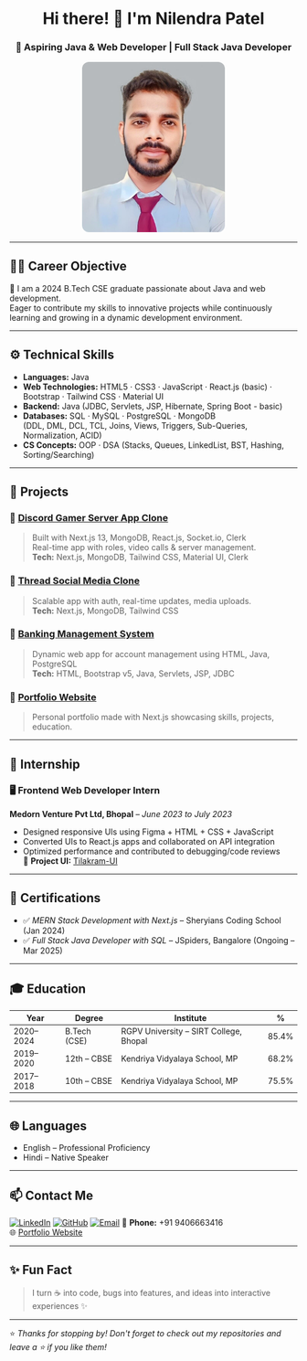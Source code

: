 <h1 align="center">Hi there! 👋 I'm Nilendra Patel</h1>
<h3 align="center">🚀 Aspiring Java & Web Developer | Full Stack Java Developer</h3>

<p align="center">
  <img src="./Nilendra Patel Photo.jpg" width="250" alt="Nilendra Patel" style="border-radius: 12px;" />
</p>

---

## 🧑‍💻 Career Objective

🎯 I am a 2024 B.Tech CSE graduate passionate about Java and web development.  
Eager to contribute my skills to innovative projects while continuously learning and growing in a dynamic development environment.

---

## ⚙️ Technical Skills

- **Languages:** Java
- **Web Technologies:** HTML5 · CSS3 · JavaScript · React.js (basic) · Bootstrap · Tailwind CSS · Material UI
- **Backend:** Java (JDBC, Servlets, JSP, Hibernate, Spring Boot - basic)
- **Databases:** SQL · MySQL · PostgreSQL · MongoDB  
  (DDL, DML, DCL, TCL, Joins, Views, Triggers, Sub-Queries, Normalization, ACID)
- **CS Concepts:** OOP · DSA (Stacks, Queues, LinkedList, BST, Hashing, Sorting/Searching)

---

## 🚀 Projects

### 📌 [Discord Gamer Server App Clone](https://discord-psi-two.vercel.app/)
> Built with Next.js 13, MongoDB, React.js, Socket.io, Clerk  
> Real-time app with roles, video calls & server management.  
> **Tech:** Next.js, MongoDB, Tailwind CSS, Material UI, Clerk

### 📌 [Thread Social Media Clone](https://thread-next-app.vercel.app/)
> Scalable app with auth, real-time updates, media uploads.  
> **Tech:** Next.js, MongoDB, Tailwind CSS

### 📌 [Banking Management System](#)
> Dynamic web app for account management using HTML, Java, PostgreSQL  
> **Tech:** HTML, Bootstrap v5, Java, Servlets, JSP, JDBC

### 📌 [Portfolio Website](https://github.com/nilendrapatel1317/Portfolio-2025)
> Personal portfolio made with Next.js showcasing skills, projects, education.

---

## 💼 Internship

### 🖥️ Frontend Web Developer Intern  
**Medorn Venture Pvt Ltd, Bhopal** – *June 2023 to July 2023*

- Designed responsive UIs using Figma + HTML + CSS + JavaScript
- Converted UIs to React.js apps and collaborated on API integration
- Optimized performance and contributed to debugging/code reviews  
🔗 **Project UI:** [Tilakram-UI](https://nilendrapatel1317.github.io/Tilakram-UI/)

---

## 📜 Certifications

- ✅ *MERN Stack Development with Next.js* – Sheryians Coding School (Jan 2024)
- ✅ *Full Stack Java Developer with SQL* – JSpiders, Bangalore (Ongoing – Mar 2025)

---

## 🎓 Education

| Year       | Degree                     | Institute                                   | %     |
|------------|----------------------------|---------------------------------------------|--------|
| 2020–2024  | B.Tech (CSE)               | RGPV University – SIRT College, Bhopal      | 85.4%  |
| 2019–2020  | 12th – CBSE                | Kendriya Vidyalaya School, MP               | 68.2%  |
| 2017–2018  | 10th – CBSE                | Kendriya Vidyalaya School, MP               | 75.5%  |

---

## 🌐 Languages

- English – Professional Proficiency  
- Hindi – Native Speaker

---

## 📫 Contact Me

[![LinkedIn](https://img.shields.io/badge/-LinkedIn-blue?style=flat-square&logo=linkedin)](https://www.linkedin.com/in/nilendrapatel1317/)
[![GitHub](https://img.shields.io/badge/-GitHub-black?style=flat-square&logo=github)](https://github.com/nilendrapatel1317)
[![Email](https://img.shields.io/badge/-Email-red?style=flat-square&logo=gmail&logoColor=white)](mailto:patelnilendra809@gmail.com)
📱 **Phone:** +91 9406663416  
🌐 [Portfolio Website](https://nilendrapatel.vercel.app)

---

## ✨ Fun Fact

> I turn ☕ into code, bugs into features, and ideas into interactive experiences ✨

---

⭐ _Thanks for stopping by! Don't forget to check out my repositories and leave a ⭐ if you like them!_
